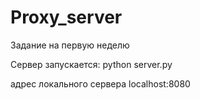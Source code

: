 # Proxy_server
Задание на первую неделю

Сервер запускается: python server.py

адрес локального сервера localhost:8080
